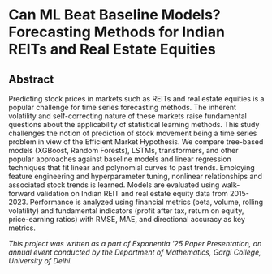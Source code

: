 # Can ML Beat Baseline Models? Forecasting Methods for Indian REITs and Real Estate Equities
## Abstract 
Predicting stock prices in markets such as REITs and real estate equities is a popular challenge for time series forecasting methods. The inherent volatility and self-correcting nature of these markets raise fundamental questions about the applicability of statistical learning methods. This study challenges the notion of prediction of stock movement being a time series problem in view of the Efficient Market Hypothesis.
We compare tree-based models (XGBoost, Random Forests), LSTMs, transformers, and other popular approaches against baseline models and linear regression techniques that fit linear and polynomial curves to past trends. Employing feature engineering and hyperparameter tuning, nonlinear relationships and associated stock trends is learned. Models are evaluated using walk-forward validation on Indian REIT and real estate equity data from 2015-2023. Performance is analyzed using financial metrics (beta, volume, rolling volatility) and fundamental indicators (profit after tax, return on equity, price-earning ratios) with RMSE, MAE, and directional accuracy as key metrics.

*This project was written as a part of Exponentia '25 Paper Presentation, an annual event conducted by the Department of Mathematics, Gargi College, University of Delhi.*
